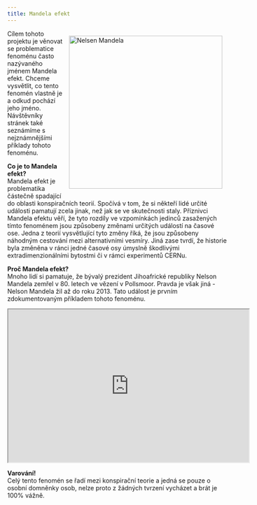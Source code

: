 ```yaml
---
title: Mandela efekt
---
```


<img src="https://is.muni.cz/www/481227/me2.jpg" alt="Nelsen Mandela" height="350px" style="float: right; margin: 13px;">

Cílem tohoto projektu je věnovat se problematice fenoménu často nazývaného jménem Mandela efekt. Chceme vysvětlit, co tento fenomén vlastně je a odkud pochází jeho jméno. Návštěvníky stránek také seznámíme s nejznámnějšími příklady tohoto fenoménu.  


**Co je to Mandela efekt?**  
Mandela efekt je problematika částečně spadající do oblasti konspiračních teorií. Spočívá v tom, že si někteří lidé určité události pamatují zcela jinak, než jak se ve skutečnosti staly. Příznivci Mandela efektu věří, že tyto rozdíly ve vzpomínkách jedinců zasažených tímto fenoménem jsou způsobeny změnami určitých událostí na časové ose. Jedna z teorií vysvětlující tyto změny říká, že jsou způsobeny náhodným cestování mezi alternativními vesmíry. Jiná zase tvrdí, že historie byla změněna v ránci jedné časové osy úmyslně škodlivými extradimenzionálními bytostmi či v rámci experimentů CERNu.  

**Proč Mandela efekt?**  
Mnoho lidí si pamatuje, že bývalý prezident Jihoafrické republiky Nelson Mandela zemřel v 80. letech ve vězení v Pollsmoor. Pravda je však jiná - Nelson Mandela žil až do roku 2013. Tato událost je prvním zdokumentovaným příkladem tohoto fenoménu.  

<iframe width="550px" height="350px" src="https://www.youtube.com/embed/VoD6x1IugNg" allowfullscreen></iframe>

**Varování!**  
Celý tento fenomén se řadí mezi konspirační teorie a jedná se pouze o osobní domněnky osob, nelze proto z žádných tvrzení vycházet a brát je 100% vážně.
 
